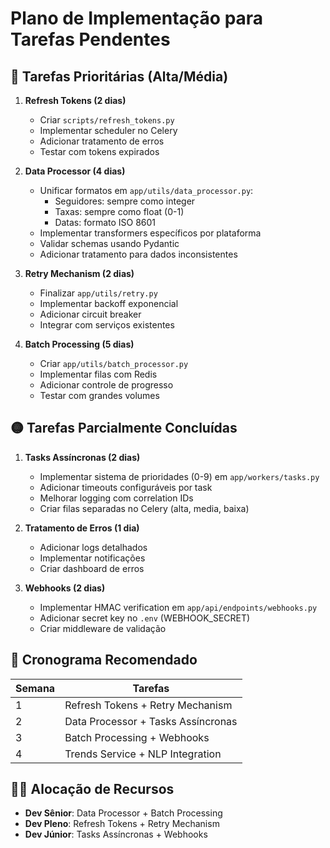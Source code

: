 # Plano de Implementação para Tarefas Pendentes

## 🔴 Tarefas Prioritárias (Alta/Média)

1. **Refresh Tokens (2 dias)**
   - Criar `scripts/refresh_tokens.py`
   - Implementar scheduler no Celery
   - Adicionar tratamento de erros
   - Testar com tokens expirados

2. **Data Processor (4 dias)**
   - Unificar formatos em `app/utils/data_processor.py`:
     - Seguidores: sempre como integer
     - Taxas: sempre como float (0-1)
     - Datas: formato ISO 8601
   - Implementar transformers específicos por plataforma
   - Validar schemas usando Pydantic
   - Adicionar tratamento para dados inconsistentes

3. **Retry Mechanism (2 dias)**
   - Finalizar `app/utils/retry.py`
   - Implementar backoff exponencial
   - Adicionar circuit breaker
   - Integrar com serviços existentes

4. **Batch Processing (5 dias)**
   - Criar `app/utils/batch_processor.py`
   - Implementar filas com Redis
   - Adicionar controle de progresso
   - Testar com grandes volumes

## 🟡 Tarefas Parcialmente Concluídas

1. **Tasks Assíncronas (2 dias)**
   - Implementar sistema de prioridades (0-9) em `app/workers/tasks.py`
   - Adicionar timeouts configuráveis por task
   - Melhorar logging com correlation IDs
   - Criar filas separadas no Celery (alta, media, baixa)

2. **Tratamento de Erros (1 dia)**
   - Adicionar logs detalhados
   - Implementar notificações
   - Criar dashboard de erros

3. **Webhooks (2 dias)**
   - Implementar HMAC verification em `app/api/endpoints/webhooks.py`
   - Adicionar secret key no `.env` (WEBHOOK_SECRET)
   - Criar middleware de validação

## 📅 Cronograma Recomendado

| Semana | Tarefas |
|--------|---------|
| 1 | Refresh Tokens + Retry Mechanism |
| 2 | Data Processor + Tasks Assíncronas |
| 3 | Batch Processing + Webhooks |
| 4 | Trends Service + NLP Integration |

## 👨‍💻 Alocação de Recursos

- **Dev Sênior**: Data Processor + Batch Processing
- **Dev Pleno**: Refresh Tokens + Retry Mechanism  
- **Dev Júnior**: Tasks Assíncronas + Webhooks